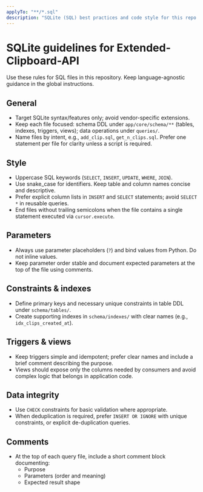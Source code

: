 ```yaml
---
applyTo: "**/*.sql"
description: "SQLite (SQL) best practices and code style for this repo (applies to .sql files)."
---
```


# SQLite guidelines for Extended-Clipboard-API

Use these rules for SQL files in this repository. Keep language-agnostic guidance in the global instructions.

## General
- Target SQLite syntax/features only; avoid vendor-specific extensions.
- Keep each file focused: schema DDL under `app/core/schema/**` (tables, indexes, triggers, views); data operations under `queries/`.
- Name files by intent, e.g., `add_clip.sql`, `get_n_clips.sql`. Prefer one statement per file for clarity unless a script is required.

## Style
- Uppercase SQL keywords (`SELECT`, `INSERT`, `UPDATE`, `WHERE`, `JOIN`).
- Use snake_case for identifiers. Keep table and column names concise and descriptive.
- Prefer explicit column lists in `INSERT` and `SELECT` statements; avoid `SELECT *` in reusable queries.
- End files without trailing semicolons when the file contains a single statement executed via `cursor.execute`.

## Parameters
- Always use parameter placeholders (`?`) and bind values from Python. Do not inline values.
- Keep parameter order stable and document expected parameters at the top of the file using comments.

## Constraints & indexes
- Define primary keys and necessary unique constraints in table DDL under `schema/tables/`.
- Create supporting indexes in `schema/indexes/` with clear names (e.g., `idx_clips_created_at`).

## Triggers & views
- Keep triggers simple and idempotent; prefer clear names and include a brief comment describing the purpose.
- Views should expose only the columns needed by consumers and avoid complex logic that belongs in application code.

## Data integrity
- Use `CHECK` constraints for basic validation where appropriate.
- When deduplication is required, prefer `INSERT OR IGNORE` with unique constraints, or explicit de-duplication queries.

## Comments
- At the top of each query file, include a short comment block documenting:
  - Purpose
  - Parameters (order and meaning)
  - Expected result shape
